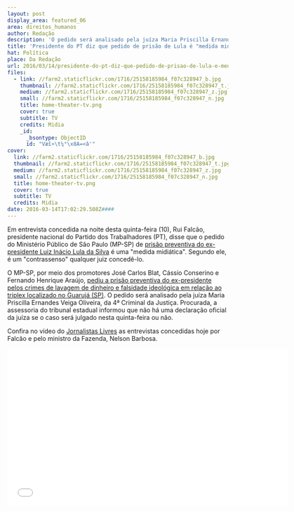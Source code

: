 ```yaml
---
layout: post
display_area: featured_06
area: direitos_humanos
author: Redação
description: 'O pedido será analisado pela juíza Maria Priscilla Ernandes Veiga Oliveira, da 4ª Criminal da Justiça; Segundo Falcão, é'
title: 'Presidente do PT diz que pedido de prisão de Lula é "medida midiática"'
hat: Política
place: Da Redação
url: 2016/03/14/presidente-do-pt-diz-que-pedido-de-prisao-de-lula-e-medida-midiatica/
files:
  - link: //farm2.staticflickr.com/1716/25158185984_f07c328947_b.jpg
    thumbnail: //farm2.staticflickr.com/1716/25158185984_f07c328947_t.jpg
    medium: //farm2.staticflickr.com/1716/25158185984_f07c328947_z.jpg
    small: //farm2.staticflickr.com/1716/25158185984_f07c328947_n.jpg
    title: home-theater-tv.png
    cover: true
    subtitle: TV
    credits: Midia
    _id:
      _bsontype: ObjectID
      id: "Væî¤\t¼°\x8A=<â'"
cover:
  link: //farm2.staticflickr.com/1716/25158185984_f07c328947_b.jpg
  thumbnail: //farm2.staticflickr.com/1716/25158185984_f07c328947_t.jpg
  medium: //farm2.staticflickr.com/1716/25158185984_f07c328947_z.jpg
  small: //farm2.staticflickr.com/1716/25158185984_f07c328947_n.jpg
  title: home-theater-tv.png
  cover: true
  subtitle: TV
  credits: Midia
date: 2016-03-14T17:02:29.508Z####
---
```

<p dir="ltr">Em entrevista concedida na noite desta quinta-feira (10), Rui Falc&atilde;o, presidente nacional do Partido dos Trabalhadores (PT), disse que o pedido do Minist&eacute;rio P&uacute;blico de S&atilde;o Paulo (MP-SP) de&nbsp;<a href="http://www.mpsp.mp.br/portal/pls/portal/!PORTAL.wwpob_page.show?_docname=2582624.PDF">pris&atilde;o preventiva do ex-presidente Luiz In&aacute;cio Lula da Silva</a>&nbsp;&eacute; uma &quot;medida midi&aacute;tica&quot;. Segundo ele, &eacute; um &quot;contrassenso&quot; qualquer juiz conced&ecirc;-lo.</p>

<p dir="ltr">O MP-SP, por meio dos promotores Jos&eacute; Carlos Blat, C&aacute;ssio Conserino e Fernando Henrique Ara&uacute;jo,&nbsp;<a href="http://www.mpsp.mp.br/portal/pls/portal/!PORTAL.wwpob_page.show?_docname=2582624.PDF">pediu a pris&atilde;o preventiva do ex-presidente pelos crimes de lavagem de dinheiro e falsidade ideol&oacute;gica em rela&ccedil;&atilde;o ao triplex localizado no Guaruj&aacute; (SP)</a>. O pedido ser&aacute; analisado pela ju&iacute;za Maria Priscilla Ernandes Veiga Oliveira, da 4&ordf; Criminal da Justi&ccedil;a. Procurada, a assessoria do tribunal estadual informou que n&atilde;o h&aacute; uma declara&ccedil;&atilde;o oficial da ju&iacute;za se o caso ser&aacute; julgado nesta quinta-feira ou n&atilde;o.</p>

<p dir="ltr">Confira no v&iacute;deo do&nbsp;<a href="https://www.facebook.com/jornalistaslivres/">Jornalistas Livres</a>&nbsp;as entrevistas concedidas hoje por Falc&atilde;o e pelo ministro da Fazenda, Nelson Barbosa.</p>

<p><iframe allowfullscreen="" frameborder="0" height="360" src="//www.youtube.com/embed/Wr2zQLw6LRk" width="640"></iframe></p>

<p>&nbsp;</p>

